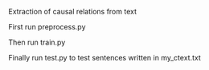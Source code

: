 Extraction of causal relations from text

First run preprocess.py

Then run train.py

Finally run test.py to test sentences written in my_ctext.txt
